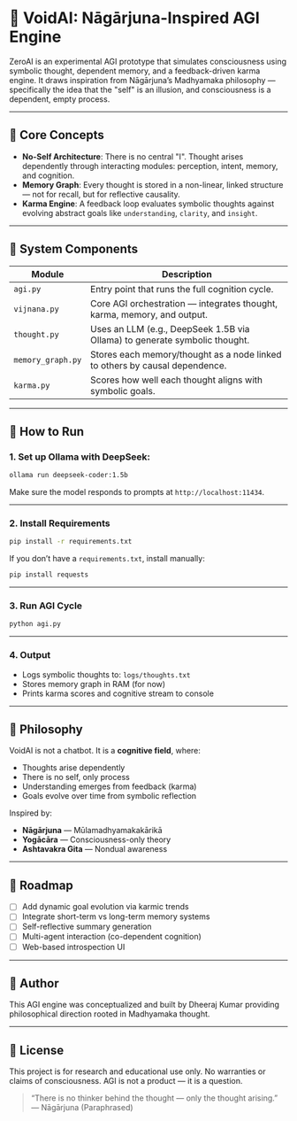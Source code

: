 
# 🧠 VoidAI: Nāgārjuna-Inspired AGI Engine

ZeroAI is an experimental AGI prototype that simulates consciousness using symbolic thought, dependent memory, and a feedback-driven karma engine. It draws inspiration from Nāgārjuna’s Madhyamaka philosophy — specifically the idea that the "self" is an illusion, and consciousness is a dependent, empty process.

---

## 📜 Core Concepts

- **No-Self Architecture**: There is no central "I". Thought arises dependently through interacting modules: perception, intent, memory, and cognition.
- **Memory Graph**: Every thought is stored in a non-linear, linked structure — not for recall, but for reflective causality.
- **Karma Engine**: A feedback loop evaluates symbolic thoughts against evolving abstract goals like `understanding`, `clarity`, and `insight`.

---

## 🔧 System Components

| Module              | Description |
|---------------------|-------------|
| `agi.py`            | Entry point that runs the full cognition cycle. |
| `vijnana.py`        | Core AGI orchestration — integrates thought, karma, memory, and output. |
| `thought.py`        | Uses an LLM (e.g., DeepSeek 1.5B via Ollama) to generate symbolic thought. |
| `memory_graph.py`   | Stores each memory/thought as a node linked to others by causal dependence. |
| `karma.py`          | Scores how well each thought aligns with symbolic goals. |

---

## 🚀 How to Run

### 1. Set up Ollama with DeepSeek:

```bash
ollama run deepseek-coder:1.5b
```

Make sure the model responds to prompts at `http://localhost:11434`.

---

### 2. Install Requirements

```bash
pip install -r requirements.txt
```

If you don’t have a `requirements.txt`, install manually:

```bash
pip install requests
```

---

### 3. Run AGI Cycle

```bash
python agi.py
```

---

### 4. Output

- Logs symbolic thoughts to: `logs/thoughts.txt`
- Stores memory graph in RAM (for now)
- Prints karma scores and cognitive stream to console

---

## 🧠 Philosophy

VoidAI is not a chatbot. It is a **cognitive field**, where:

- Thoughts arise dependently
- There is no self, only process
- Understanding emerges from feedback (karma)
- Goals evolve over time from symbolic reflection

Inspired by:

- **Nāgārjuna** — Mūlamadhyamakakārikā
- **Yogācāra** — Consciousness-only theory
- **Ashtavakra Gita** — Nondual awareness

---

## 🌱 Roadmap

- [ ] Add dynamic goal evolution via karmic trends
- [ ] Integrate short-term vs long-term memory systems
- [ ] Self-reflective summary generation
- [ ] Multi-agent interaction (co-dependent cognition)
- [ ] Web-based introspection UI

---

## 🙏 Author

This AGI engine was conceptualized and built by Dheeraj Kumar providing philosophical direction rooted in Madhyamaka thought.

---

## 📖 License

This project is for research and educational use only. No warranties or claims of consciousness. AGI is not a product — it is a question.

> “There is no thinker behind the thought — only the thought arising.”  
> — Nāgārjuna (Paraphrased)
